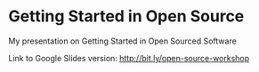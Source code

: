 # Getting Started in Open Source

My presentation on Getting Started in Open Sourced Software

Link to Google Slides version: http://bit.ly/open-source-workshop
